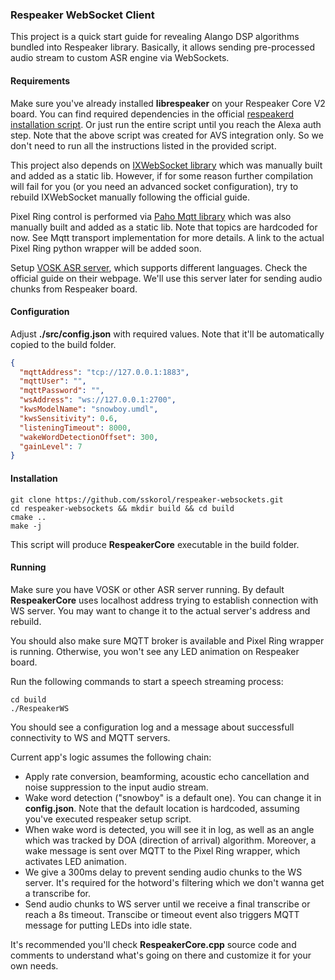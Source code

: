 ### Respeaker WebSocket Client

This project is a quick start guide for revealing Alango DSP algorithms bundled into Respeaker library. Basically, it allows sending pre-processed audio stream to custom ASR engine via WebSockets.

#### Requirements

Make sure you've already installed **librespeaker** on your Respeaker Core V2 board. You can find required dependencies in the official [respeakerd installation script](https://github.com/respeaker/respeakerd/blob/master/scripts/install_all.sh#L37-L43). Or just run the entire script until you reach the Alexa auth step. Note that the above script was created for AVS integration only. So we don't need to run all the instructions listed in the provided script.

This project also depends on [IXWebSocket library](https://machinezone.github.io/IXWebSocket/) which was manually built and added as a static lib. However, if for some reason further compilation will fail for you (or you need an advanced socket configuration), try to rebuild IXWebSocket manually following the official guide.

Pixel Ring control is performed via [Paho Mqtt library](https://github.com/eclipse/paho.mqtt.c) which was also manually built and added as a static lib. Note that topics are hardcoded for now. See Mqtt transport implementation for more details. A link to the actual Pixel Ring python wrapper will be added soon.

Setup [VOSK ASR server](https://github.com/alphacep/vosk-server/blob/master/websocket/asr_server.py), which supports different languages. Check the official guide on their webpage. We'll use this server later for sending audio chunks from Respeaker board.

#### Configuration

Adjust **./src/config.json** with required values. Note that it'll be automatically copied to the build folder.
```json
{
  "mqttAddress": "tcp://127.0.0.1:1883",
  "mqttUser": "",
  "mqttPassword": "",
  "wsAddress": "ws://127.0.0.1:2700",
  "kwsModelName": "snowboy.umdl",
  "kwsSensitivity": 0.6,
  "listeningTimeout": 8000,
  "wakeWordDetectionOffset": 300,
  "gainLevel": 7
}
```

#### Installation

```shell script
git clone https://github.com/sskorol/respeaker-websockets.git
cd respeaker-websockets && mkdir build && cd build
cmake ..
make -j
```

This script will produce **RespeakerCore** executable in the build folder.

#### Running

Make sure you have VOSK or other ASR server running. By default **RespeakerCore** uses localhost address trying to establish connection with WS server. You may want to change it to the actual server's address and rebuild.

You should also make sure MQTT broker is available and Pixel Ring wrapper is running. Otherwise, you won't see any LED animation on Respeaker board.

Run the following commands to start a speech streaming process:
```shell script
cd build
./RespeakerWS
```

You should see a configuration log and a message about successfull connectivity to WS and MQTT servers.

Current app's logic assumes the following chain:

- Apply rate conversion, beamforming, acoustic echo cancellation and noise suppression to the input audio stream.
- Wake word detection ("snowboy" is a default one). You can change it in **config.json**. Note that the default location is hardcoded, assuming you've executed respeaker setup script.
- When wake word is detected, you will see it in log, as well as an angle which was tracked by DOA (direction of arrival) algorithm. Moreover, a wake message is sent over MQTT to the Pixel Ring wrapper, which activates LED animation.
- We give a 300ms delay to prevent sending audio chunks to the WS server. It's required for the hotword's filtering which we don't wanna get a transcribe for.
- Send audio chunks to WS server until we receive a final transcribe or reach a 8s timeout. Transcibe or timeout event also triggers MQTT message for putting LEDs into idle state.

It's recommended you'll check **RespeakerCore.cpp** source code and comments to understand what's going on there and customize it for your own needs.
